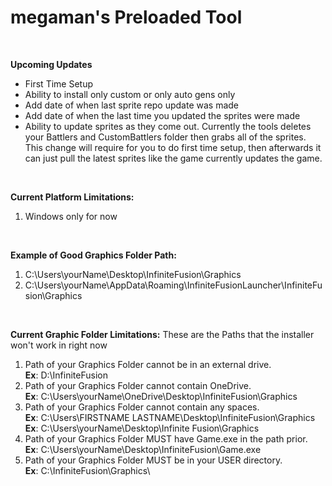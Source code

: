 # megaman's Preloaded Tool
<br />

**Upcoming Updates**
<br />
* First Time Setup
* Ability to install only custom or only auto gens only
* Add date of when last sprite repo update was made
* Add date of when the last time you updated the sprites were made
* Ability to update sprites as they come out. Currently the tools deletes your Battlers and CustomBattlers folder then grabs all of the sprites. This change will require for you to do first time setup, then afterwards it can just pull the latest sprites like the game currently updates the game.  
<br />


**Current Platform Limitations:**
<br />
1. Windows only for now
<br />

**Example of Good Graphics Folder Path:**
1. C:\Users\yourName\Desktop\InfiniteFusion\Graphics
2. C:\Users\yourName\AppData\Roaming\InfiniteFusionLauncher\InfiniteFusion\Graphics
<br />

**Current Graphic Folder Limitations:**
These are the Paths that the installer won't work in right now
<br />

1. Path of your Graphics Folder cannot be in an external drive.\
   **Ex**: D:\InfiniteFusion
   <br />
2. Path of your Graphics Folder cannot contain OneDrive.\
   **Ex**: C:\Users\yourName\OneDrive\Desktop\InfiniteFusion\Graphics
   <br /> 
3. Path of your Graphics Folder cannot contain any spaces.\
   **Ex**: C:\Users\FIRSTNAME LASTNAME\Desktop\InfiniteFusion\Graphics
   <br />
   **Ex**: C:\Users\yourName\Desktop\Infinite Fusion\Graphics
   <br />
4. Path of your Graphics Folder MUST have Game.exe in the path prior.\
   **Ex**: C:\Users\yourName\Desktop\InfiniteFusion\Game.exe
   <br />
5. Path of your Graphics Folder MUST be in your USER directory.\
   **Ex**: C:\InfiniteFusion\Graphics\
